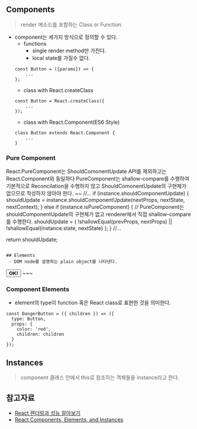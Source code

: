 ## Components
> render 메소드를 포함하는 Class or Function
 - component는 세가지 방식으로 정의할 수 있다.
    - functions
        - single render method만 가진다.
        - local state를 가질수 없다.
    ~~~
    const Button = ({params}) => {
        ...
    };
    ~~~
    - class with React.createClass
    ~~~
    const Button = React.createClass({
        ...
    });
    ~~~
    - class with React.Component(ES6 Style)
    ~~~
    class Button extends React.Component {
        ...
    }
    ~~~

### Pure Component
React.PureComponent는 ShouldComonentUpdate API를 제외하고는 React.Component와 동일하다
PureComponent는 shallow-compare를 수행하여 기본적으로 Reconcilation을 수행하지 않고 ShouldComonentUpdate의 구현체가 없으므로 작성하지 않아야 한다. 
~~
//...
if (instance.shouldComponentUpdate) {
  shouldUpdate = instance.shouldComponentUpdate(nextProps, nextState, nextContext);
} else if (instance.isPureComponent) {
  // PureComponent는 shouldComponentUpdate의 구현체가 없고 renderer에서 직접 shallow-compare를 수행한다.
  shouldUpdate = (
    !shallowEqual(prevProps, nextProps) || 
    !shallowEqual(instance.state, nextState)
  );
}
//...

return shouldUpdate;
~~~

## Elements
 - DOM node를 설명하는 plain object를 나타낸다. 
 ~~~
 <button class='button button-blue'>
  <b>
    OK!
  </b>
</button>
 ~~~

### Component Elements
- element의 type이 function 혹은 React class로 표현한 것을 의미한다.
~~~
const DangerButton = ({ children }) => ({
  type: Button,
  props: {
    color: 'red',
    children: children
  }
});
~~~

## Instances
> component 클래스 안에서 this로 참조하는 객체들을 instance라고 한다. 


## 참고자료
 - [React 렌더링과 성능 알아보기](http://meetup.toast.com/posts/110)
 - [React Components, Elements, and Instances](https://medium.com/@dan_abramov/react-components-elements-and-instances-90800811f8ca)